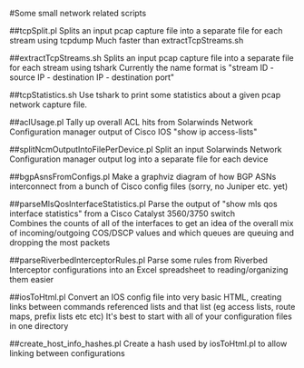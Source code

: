 #Some small network related scripts

##tcpSplit.pl
	Splits an input pcap capture file into a separate file for each stream using tcpdump
	Much faster than extractTcpStreams.sh

##extractTcpStreams.sh
	Splits an input pcap capture file into a separate file for each stream using tshark
	Currently the name format is "stream ID - source IP - destination IP - destination port"

##tcpStatistics.sh
	Use tshark to print some statistics about a given pcap network capture file.
	
##aclUsage.pl
	Tally up overall ACL hits from Solarwinds Network Configuration manager 
	output of Cisco IOS "show ip access-lists"

##splitNcmOutputIntoFilePerDevice.pl
	Split an input Solarwinds Network Configuration manager output log into a 
	separate file for each device
        
##bgpAsnsFromConfigs.pl
	Make a graphviz diagram of how BGP ASNs interconnect from a bunch of Cisco 
	config files (sorry, no Juniper etc. yet)

##parseMlsQosInterfaceStatistics.pl
	Parse the output of "show mls qos interface statistics" from a Cisco Catalyst
	 3560/3750 switch	
	Combines the counts of all of the interfaces to get an idea of the overall
	 mix of incoming/outgoing COS/DSCP values and which queues are queuing and 
   	 dropping the most packets

##parseRiverbedInterceptorRules.pl
	Parse some rules from Riverbed Interceptor configurations into an Excel 
	spreadsheet to reading/organizing them easier

##iosToHtml.pl
	Convert an IOS config file into very basic HTML, creating links between 
	commands referenced lists and that list (eg access lists, route maps, 
	prefix lists etc etc)
	It's best to start with all of your configuration files in one directory

##create_host_info_hashes.pl
	Create a hash used by iosToHtml.pl to allow linking between configurations
